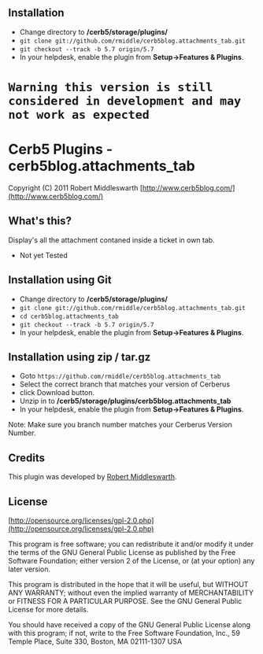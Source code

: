 Installation
------------
* Change directory to **/cerb5/storage/plugins/**
* `git clone git://github.com/rmiddle/cerb5blog.attachments_tab.git`
* `git checkout --track -b 5.7 origin/5.7`
* In your helpdesk, enable the plugin from **Setup->Features & Plugins**.

`Warning this version is still considered in development and may not work as expected`
===========================================

Cerb5 Plugins - cerb5blog.attachments_tab
===========================================
Copyright (C) 2011 Robert Middleswarth
[http://www.cerb5blog.com/](http://www.cerb5blog.com/)  

What's this?
------------
Display's all the attachment contaned inside a ticket in own tab.

* Not yet Tested

Installation using Git
------------
* Change directory to **/cerb5/storage/plugins/**
* `git clone git://github.com/rmiddle/cerb5blog.attachments_tab.git`
* `cd cerb5blog.attachments_tab`
* `git checkout --track -b 5.7 origin/5.7`
* In your helpdesk, enable the plugin from **Setup->Features & Plugins**.

Installation using zip / tar.gz
------------
* Goto `https://github.com/rmiddle/cerb5blog.attachments_tab`
* Select the correct branch that matches your version of Cerberus
* click Download button.
* Unzip in to **/cerb5/storage/plugins/cerb5blog.attachments_tab**
* In your helpdesk, enable the plugin from **Setup->Features & Plugins**.

Note: Make sure you branch number matches your Cerberus Version Number.

Credits
-------
This plugin was developed by [Robert Middleswarth](http://www.cerb5blog.com/).

License
-------

[http://opensource.org/licenses/gpl-2.0.php](http://opensource.org/licenses/gpl-2.0.php)  

This program is free software; you can redistribute it and/or modify it under the terms of the GNU General Public License as published by the Free Software Foundation; either version 2 of the License, or (at your option) any later version.

This program is distributed in the hope that it will be useful, but WITHOUT ANY WARRANTY; without even the implied warranty of MERCHANTABILITY or FITNESS FOR A PARTICULAR PURPOSE. See the GNU General Public License for more details.

You should have received a copy of the GNU General Public License along with this program; if not, write to the Free Software Foundation, Inc., 59 Temple Place, Suite 330, Boston, MA 02111-1307 USA
